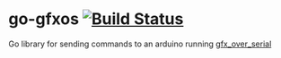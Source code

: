 # go-gfxos [![Build Status](https://travis-ci.org/tyrm/go-gfxos.svg?branch=master)](https://travis-ci.org/tyrm/go-gfxos)
Go library for sending commands to an arduino running [gfx_over_serial](https://github.com/tyrm/gfx_over_serial)